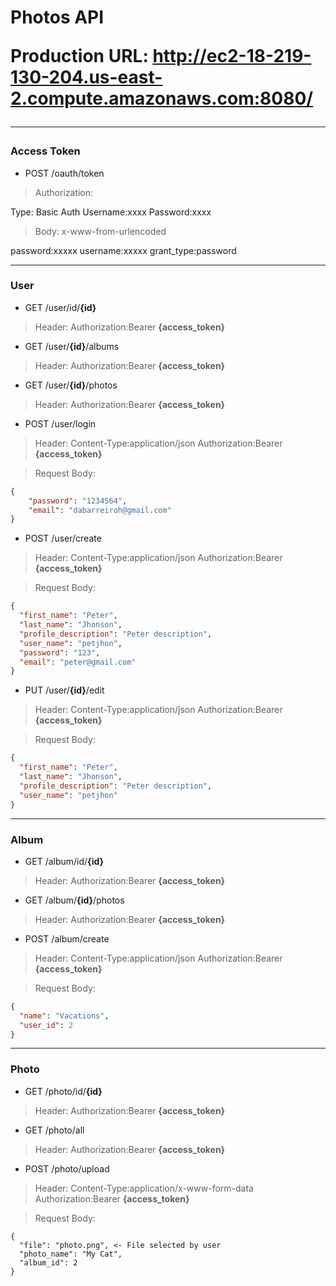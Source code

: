 <h1> Photos API
      
**Production URL:** http://ec2-18-219-130-204.us-east-2.compute.amazonaws.com:8080/

---
### Access Token

* POST /oauth/token

> Authorization:

Type: Basic Auth
      Username:xxxx
      Password:xxxx

> Body:  x-www-from-urlencoded

password:xxxxx
username:xxxxx
grant_type:password

---
### User

* GET  /user/id/**{id}**

> Header: Authorization:Bearer **{access_token}**

* GET  /user/**{id}**/albums

> Header: Authorization:Bearer **{access_token}**

* GET  /user/**{id}**/photos

> Header: Authorization:Bearer **{access_token}**

* POST /user/login

> Header: 
Content-Type:application/json
Authorization:Bearer **{access_token}**

> Request Body:
```json
{
    "password": "1234564",
    "email": "dabarreiroh@gmail.com"
}
```

* POST /user/create

> Header: 
Content-Type:application/json
Authorization:Bearer **{access_token}**

> Request Body:
```json
{
  "first_name": "Peter",
  "last_name": "Jhonson",
  "profile_description": "Peter description",
  "user_name": "petjhon",
  "password": "123",
  "email": "peter@gmail.com"
}
```

* PUT /user/**{id}**/edit

> Header: 
Content-Type:application/json
Authorization:Bearer **{access_token}**

> Request Body:
```json
{
  "first_name": "Peter",
  "last_name": "Jhonson",
  "profile_description": "Peter description",
  "user_name": "petjhon"
}
```

---
### Album

* GET  /album/id/**{id}**

> Header: Authorization:Bearer **{access_token}**

* GET  /album/**{id}**/photos

> Header: Authorization:Bearer **{access_token}**

* POST /album/create

> Header: 
Content-Type:application/json
Authorization:Bearer **{access_token}**

> Request Body:
```json
{
  "name": "Vacations",
  "user_id": 2
}
```

---
### Photo

* GET  /photo/id/**{id}**

> Header: Authorization:Bearer **{access_token}**

* GET  /photo/all

> Header: Authorization:Bearer **{access_token}**

* POST /photo/upload

> Header: 
Content-Type:application/x-www-form-data
Authorization:Bearer **{access_token}**

> Request Body:
```
{
  "file": "photo.png", <- File selected by user
  "photo_name": "My Cat",
  "album_id": 2
}
```
